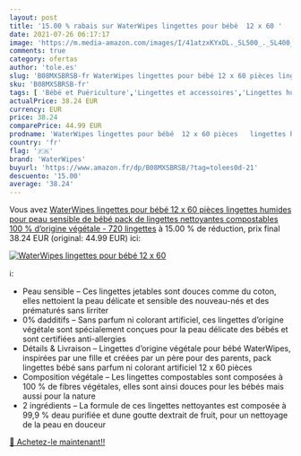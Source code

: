 ```yaml
---
layout: post
title: '15.00 % rabais sur WaterWipes lingettes pour bébé  12 x 60 '
date: 2021-07-26 06:17:17
image: 'https://m.media-amazon.com/images/I/41atzxKYxDL._SL500_._SL400_.jpg'
comments: true
category: ofertas
author: 'tole.es'
slug: 'B08MXSBRSB-fr WaterWipes lingettes pour bébé 12 x 60 pièces lingettes...'
sku: 'B08MXSBRSB-fr'
tags: [ 'Bébé et Puériculture','Lingettes et accessoires','Lingettes humides','Toilette de bébé','waterwipes', ]
actualPrice: 38.24 EUR
currency: EUR
price: 38.24
comparePrice: 44.99 EUR
prodname: 'WaterWipes lingettes pour bébé  12 x 60 pièces   lingettes humides pour peau sensible de bébé  pack de lingettes nettoyantes compostables 100 % d’origine végétale - 720 lingettes'
country: 'fr'
flag: '🇫🇷'
brand: 'WaterWipes'
buyurl: 'https://www.amazon.fr/dp/B08MXSBRSB/?tag=tolees0d-21'
descuento: '15.00'
average: '38.24'
---
```


Vous avez [WaterWipes lingettes pour bébé  12 x 60 pièces   lingettes humides pour peau sensible de bébé  pack de lingettes nettoyantes compostables 100 % d’origine végétale - 720 lingettes](https://www.amazon.fr/dp/B08MXSBRSB/?tag=tolees0d-21)  à  15.00 % de réduction, prix final  38.24 EUR (original: 44.99 EUR) ici:

[![WaterWipes lingettes pour bébé  12 x 60 ](https://m.media-amazon.com/images/I/41atzxKYxDL._SL500_._SL400_.jpg)](https://www.amazon.fr/dp/B08MXSBRSB/?tag=tolees0d-21)

ℹ️:

- Peau sensible – Ces lingettes jetables sont douces comme du coton, elles nettoient la peau délicate et sensible des nouveau-nés et des prématurés sans lirriter
- 0% dadditifs – Sans parfum ni colorant artificiel, ces lingettes d’origine végétale sont spécialement conçues pour la peau délicate des bébés et sont certifiées anti-allergies
- Détails & Livraison – Lingettes d’origine végétale pour bébé WaterWipes, inspirées par une fille et créées par un père pour des parents, pack lingettes bébé sans parfum ni colorant artificiel 12 x 60 pièces
- Composition végétale – Les lingettes compostables sont composées à 100 % de fibres végétales, elles sont ainsi douces pour les bébés mais aussi pour la nature
- 2 ingrédients – La formule de ces lingettes nettoyantes est composée à 99,9 % deau purifiée et dune goutte dextrait de fruit, pour un nettoyage de la peau en douceur

[🛒 Achetez-le maintenant!!](https://www.amazon.fr/dp/B08MXSBRSB/?tag=tolees0d-21)
